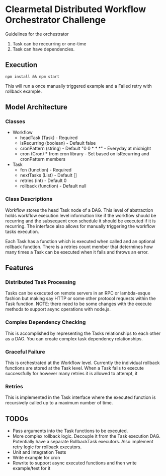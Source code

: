 # Clearmetal Distributed Workflow Orchestrator Challenge

Guidelines for the orchestrator
1. Task can be reccurring or one-time
2. Task can have dependencies.

## Execution
`npm install && npm start`

This will run a once manually triggered example and a Failed retry with rollback example.


## Model Architecture
### Classes
- Workflow
	- headTask (Task) - Required
	- isRecurring (boolean) - Default false
	- cronPattern (string) - Default "0 0 * * *" - Everyday at midnight
	- cron (Cron) * from cron library - Set based on isRecurring and cronPattern members
- Task
	- fcn (function) - Required
	- nextTasks (List<Task>) - Default []
	- retries (int) - Default 0 
	- rollback (function) - Default null


### Class Descriptions
Workflow stores the head Task node of a DAG. This level of abstraction holds workflow execution level information like if the workflow should be recurring and the subsequent cron schedule it should be executed if it is recurring. The interface also allows for manually triggering the workflow tasks execution.

Each Task has a function which is executed when called and an optional rollback function. There is a retries count member that determines how many times a Task can be executed when it fails and throws an error.


## Features
### Distributed Task Processing
Tasks can be executed on remote servers in an RPC or lambda-esque fashion but making say HTTP or some other protocol requests within the Task function. NOTE: there need to be some changes with the execute methods to support async operations with node.js.

### Complex Dependency Checking
This is accomplished by representing the Tasks relationships to each other as a DAG. You can create complex task dependency relationships.

### Graceful Failure
This is orchestrated at the Workflow level. Currently the individual rollback functions are stored at the Task level. When a Task fails to execute successfully for however many retries it is allowed to attempt, it 

### Retries
This is implemented in the Task interface where the executed function is recursively called up to a maximum number of time.


## TODOs
- Pass arguments into the Task functions to be executed.
- More complex rollback logic. Decouple it from the Task execution DAG. Potentially have a separate RollbackTask executors. Also implement retry logic for rollback executors.
- Unit and Integration Tests
- Write example for cron
- Rewrite to support async executed functions and then write example/test for it

